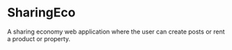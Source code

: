 # SharingEco
A sharing economy web application where the user can create posts or rent a product or property.
